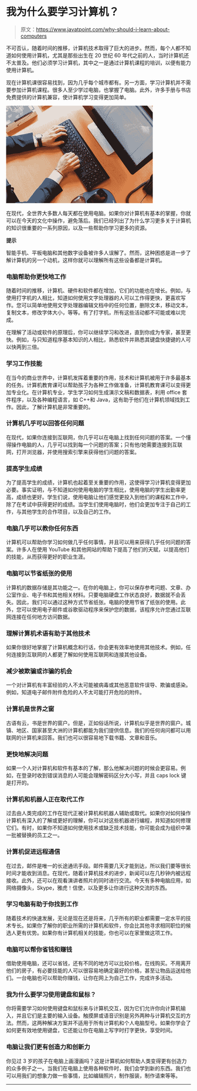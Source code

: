 # 我为什么要学习计算机？

> 原文：<https://www.javatpoint.com/why-should-i-learn-about-computers>

不可否认，随着时间的推移，计算机技术取得了巨大的进步。然而，每个人都不知道如何使用计算机，尤其是那些出生在 20 世纪 60 年代之前的人，当时计算机还不太普及。他们必须学习计算机，其中之一是通过计算机课程的培训，以便有能力使用计算机。

现在计算机课很容易找到，因为几乎每个城市都有。另一方面，学习计算机并不需要参加计算机课程。很多人至少学过电脑，也掌握了电脑。此外，许多手册与书店免费提供的计算机兼容，使计算机学习变得更加简单。

![Why should I learn about computers](img/1be247ec259d37b46b5ef0c3d54a2067.png)

在现代，全世界大多数人每天都在使用电脑。如果你对计算机有基本的掌握，你就可以在今天的文化中操作，避免落后。我们已经列出了为什么学习更多关于计算机的知识很重要的一系列原因，以及一些帮助你学习更多的资源。

**提示**

智能手机、平板电脑和其他数字设备被许多人误解了。然而，这种困惑是进一步了解计算机的另一个动机，这样你就可以理解所有这些设备都是计算机。

### 电脑帮助你更快地工作

随着时间的推移，计算机、硬件和软件都在增加，它们的功能也在增长。例如，与使用打字机的人相比，知道如何使用文字处理器的人可以工作得更快，更喜欢写作。您可以简单地使用文字处理器编辑文档中的任何位置，删除文本，移动文本，复制文本，修改字体大小，等等。有了打字机，所有这些活动都不可能或难以完成。

在理解了活动或软件的原理后，你可以继续学习和改进，直到你成为专家，甚至更快。例如，与只知道程序基本知识的人相比，熟悉软件并熟悉其键盘快捷键的人可以快两到三倍。

### 学习工作技能

在当今的商业世界中，计算机发挥着重要的作用，技术和计算机被用于许多最基本的任务。计算机教育课可以帮助孩子为各种工作做准备，计算机教育课可以变得更加专业化。在计算机专业，学生学习如何生成演示文稿和数据表，利用 office 套件程序，以及各种编程语言，如 C++和 Java，这有助于他们在计算机领域找到工作。因此，了解计算机是非常重要的。

### 计算机几乎可以回答任何问题

在现代，如果你连接到互联网，你几乎可以在电脑上找到任何问题的答案。一个懂得操作电脑的人，几乎可以找到每一个问题的答案；只有他/她需要连接到互联网，打开浏览器，并使用搜索引擎来获得他们问题的答案。

### 提高学生成绩

为了提高学生的成绩，计算机也起着至关重要的作用，这使得学习计算机变得更加必要。事实证明，与不知道如何使用电脑的学生相比，使用电脑的学生出勤率更高，成绩也更好。学生们说，使用电脑让他们感觉更投入到他们的课程和工作中，除了在考试中获得更好的成绩。当学生们使用电脑时，他们会更加专注于自己的工作，与其他学生的合作项目，以及自己的工作。

### 电脑几乎可以教你任何东西

计算机可以帮助你学习如何做几乎任何事情，并且可以用来获得几乎任何问题的答案。许多人在使用 YouTube 和其他网站的帮助下提高了他们的天赋，以提高他们的技能，从而获得更好的职业生涯。

### 电脑可以节省纸张的使用

计算机的数据存储是其功能之一。在你的电脑上，你可以保存参考问题、文章、办公室作业、电子书和其他相关材料。只要电脑硬盘工作状态良好，数据就不会丢失。因此，我们可以通过这种方式节省纸张。电脑的使用节省了纸张的使用。此外，您可以使用电子邮件或谷歌驱动程序来保护您的数据，该程序允许您通过互联网连接在任何地方访问数据。

### 理解计算机术语有助于其他技术

如果你很好地掌握了计算机概念和行话，你会更有效率地使用其他技术。例如，任何连接到互联网的人都更了解如何使用互联网和连接其他设备。

### 减少被欺骗或诈骗的机会

一个对计算机有丰富经验的人不太可能被病毒或其他恶意软件误导、欺骗或感染。例如，知道电子邮件附件危险的人不太可能打开危险的附件。

### 计算机是世界之窗

古语有云，书是世界的窗户。但是，正如俗话所说，计算机似乎是世界的窗户。城镇、地区、国家甚至大洲的计算机都能为我们提供信息。我们的任何询问都可以用联网的计算机来回答。我们也可以很容易地下载书籍、文章和音乐。

### 更快地解决问题

如果一个人对计算机和软件有基本的了解，那么他解决问题的时候会更容易。例如，在登录时收到错误消息的人可能会理解密码区分大小写，并且 caps lock 键是打开的。

### 计算机和机器人正在取代工作

过去由人类完成的工作在现代正被计算机和机器人辅助或取代。如果你对如何操作计算机有深入的了解或更好的理解，你可以对这些机器进行编程，并知道如何修理它们。有时，如果你不知道如何使用技术或缺乏技术技能，你可能会成为组织中第一批被替换的员工之一。

### 计算机促进远程通信

在过去，邮件是唯一的长途通讯手段。邮件需要几天才能到达，所以我们要等很长时间才能收到消息。在现代，随着计算机技术的进步，新闻可以在几秒钟内被远程接收。此外，还可以在观看演讲者照片的同时进行交流。今天有多种电脑应用，如网络摄像头，Skype，雅虎！信使，以及更多让你进行这种交流的东西。

### 学习电脑有助于你找到工作

随着技术的快速发展，无论是现在还是将来，几乎所有的职业都需要一定水平的技术专长。如果你了解你的职业所需的计算机和软件，你会比其他寻求相同职位的候选人更有优势。如果你有计算机相关的技能，你也可以在家里做这项工作。

### 电脑可以帮你省钱和赚钱

借助使用电脑，还可以省钱，还有不同的地方可以比较价格，在线购买。不用离开他们的房子，有必要技能的人可以很容易地确定最好的价格，甚至让物品运送给他们。一台电脑也可以帮助你赚钱，让你在网上为自己工作，完成许多活动。

### 我为什么要学习使用键盘和鼠标？

你将需要学习如何使用键盘和鼠标来与计算机交互，因为它们允许你向计算机输入，并且它们是主要的输入设备。触摸屏或语音识别是另外两种与计算机交互的方法。然而，这两种解决方案并不适用于所有计算机和个人电脑型号。如果你学会了如何更有效地使用键盘，它还能让你在电脑上写字时打字更快，享受时间。

### 电脑让我们更有创造力和创新力

你见过 3 岁的孩子在电脑上画漫画吗？这是计算机如何帮助人类变得更有创造力的众多例子之一。当我们在电脑上使用各种软件时，我们会学到新的东西。我们也可以用我们的想象力做一些事情，比如编辑照片，制作服装，制作请柬等等。

* * *
